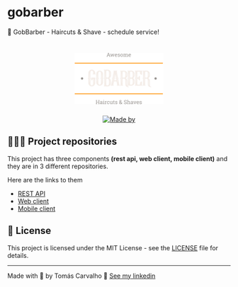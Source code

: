 # gobarber
:barber: GobBarber - Haircuts &amp; Shave - schedule service!

<h1 align="center">
	<img alt="GoStack" src=".github/logo.svg" width="200px" />
</h1>

<p align="center">
	<a href="https://www.linkedin.com/in/tomas-carvalho/" target="_blank" rel="noopener noreferrer">
    <img alt="Made by" src="https://img.shields.io/badge/made%20by-tomas%20carvalho-%23FF9000">
  </a>
</p>

## 👨🏻‍💻 Project repositories

This project has three components **(rest api, web client, mobile client)** and they are in 3 different repositories.

Here are the links to them

- [REST API](https://github.com/tomasoak/gobarber_api)
- [Web client](https://github.com/tomasoak/gobarber_web)
- [Mobile client](https://github.com/tomasoak/gobarber_mobile)

## 📝 License

This project is licensed under the MIT License - see the [LICENSE](LICENSE) file for details.

---

Made with 💜 by Tomás Carvalho 👋 [See my linkedin](https://www.linkedin.com/in/tomas-carvalho/)
